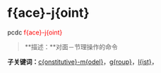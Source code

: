 # f{ace}-j{oint}
pcdc <span style='color: red;'>f{ace}-j{oint}</span>
> **描述：**对面－节理操作的命令

**子关键词：**[c{onstitutive}-m{odel}](f{ace}-j{oint}/c{onstitutive}-m{odel}/)，[g{roup}](f{ace}-j{oint}/g{roup}/)，[l{ist}](f{ace}-j{oint}/l{ist}/)，
